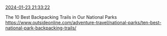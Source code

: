 [2024-01-23 21:33:22](https://mstdn.social/@hill_wanderer/111807404590249293)

The 10 Best Backpacking Trails in Our National Parks <a href="https://www.outsideonline.com/adventure-travel/national-parks/ten-best-national-park-backpacking-trails/" target="_blank" rel="nofollow noopener noreferrer" translate="no">https://www.outsideonline.com/adventure-travel/national-parks/ten-best-national-park-backpacking-trails/</a>